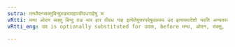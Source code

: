 ```yaml
---
sutra: मन्थौदनसक्तुबिन्दुवज्रभारहारवीवधगाहेषु च
vRtti: मन्थ ओदन सक्तु बिन्दु वज्र भार हार वीवध गाह इत्येतेषूत्तरपदेषूदकस्य उद इत्ययमादेशो भवति अन्यतरस्याम् ॥
vRtti_eng: उद is optionally substituted for उदक, before मन्थ, ओदन, सक्तु, बिन्दु, वज्र, भार, हार, वीवध, and गाह ॥

---
```

